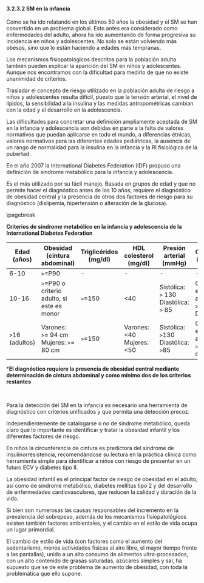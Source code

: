 

#### 3.2.3.2 SM en la infancia

Como se ha ido relatando en los últimos 50 años la obesidad y el SM se han convertido en un problema global. Esto antes era considerado como enfermedades del adulto, ahora ha ido aumentando de forma progresiva su incidencia en niños y adolescentes. No solo se están volviendo más obesos, sino que lo están haciendo a edades más tempranas. 

Los mecanismos fisiopatológicos descritos para la población adulta también pueden explicar la aparición del SM en niños y adolescentes. Aunque nos encontramos con la dificultad para medirlo de que no existe unanimidad de criterios. 

Trasladar el concepto de riesgo utilizado en la población adulta de riesgo a niños y adolescentes resulta difícil, puesto que la tensión arterial, el nivel de lípidos, la sensibilidad a la insulina y las medidas antropométricas cambian con la edad y el desarrollo en la adolescencia. 

Las dificultades para concretar una definición ampliamente aceptada de SM en la infancia y adolescencia son debidas en parte a la falta de valores normativos que puedan aplicarse en todo el mundo, a diferencias étnicas, valores normativos para las diferentes edades pediátricas, la ausencia de un rango de normalidad para la insulina en la infancia y la RI fisiológica de la pubertad. 

En el año 2007 la International Diabetes Federation (IDF) propuso una definición de síndrome metabólico para la infancia y adolescencia. 

Es el más utilizado por su fácil manejo. Basada en grupos de edad y que no permite hacer el diagnóstico antes de los 10 años, requiere el diagnóstico de obesidad central y la presencia de otros dos factores de riesgo para su diagnóstico (dislipemia, hipertensión o alteración de la glucosa).


\pagebreak

**Criterios de síndrome metabólico en la infancia y adolescencia de la International Diabetes Federation**

| Edad (años) | Obesidad (cintura abdominal) | Triglicéridos (mg/dl) | HDL colesterol (mg/dl) | Presión arterial (mmHg) | Glucosa (mg/dl) |
|-|-|-|--|--|--|
| 6-10 | `>`=P90 | - | - | - | - |
| 10-16 | `>`=P90 o criterio adulto, si este es menor | `>`=150 | <40 | Sistólica: `>` 130 Diastólica: `>` 85 | Glucosa en ayunas `>`100 o DM2 |
| `>`16 (adultos) | Varones: `>`= 94 cm Mujeres: `>`= 80 cm | `>`=150 | Varones: <40 Mujeres: <50 | Sistólica: `>`130 Diastólica: `>`85 | Glucosa en ayunas `>`100 oDM2 |

***El diagnóstico requiere la presencia de obesidad central mediante determinación de cintura abdominal y como mínimo dos de los criterios restantes**

&nbsp;

Para la detección del SM en la infancia es necesario una herramienta de diagnóstico con criterios unificados y que permita una detección precoz. 

Independientemente de catalogarse o no de síndrome metabólico, queda claro que lo importante es identificar y tratar la obesidad infantil y los diferentes factores de riesgo. 

En niños la circunferencia de cintura es predictora del síndrome de insulinorresistencia, recomendándose su lectura en la práctica clínica como herramienta simple para identificar a niños con riesgo de presentar en un futuro ECV y diabetes tipo II. 

La obesidad infantil es el principal factor de riesgo de obesidad en el adulto, así como de síndrome metabólico, diabetes mellitus tipo 2 y del desarrollo de enfermedades cardiovasculares, que reducen la calidad y duración de la vida. 

Si bien son numerosas las causas responsables del incremento en la prevalencia del sobrepeso, además de los mecanismos fisiopatológicos existen también factores ambientales, y el cambio en el estilo de vida ocupa un lugar primordial. 

El cambio de estilo de vida (con factores como el aumento del sedentarismo, menos actividades físicas al aire libre, el mayor tiempo frente a las pantallas), unido a un alto consumo de alimentos ultra-procesados, con un alto contenido de grasas saturadas, azúcares simples y sal, ha supuesto que se de este problema de aumento de obesidad, con toda la problemática que ello supone. 